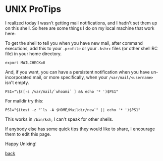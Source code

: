 <!--
title: UNIX ProTips
description: Handy tips for budding power users
author: xvetrd
-->

# UNIX ProTips

I realized today I wasn't getting mail notifications, and I hadn't set
them up on this shell. So here are some things I do on my local machine
that work here:

To get the shell to tell you when you have new mail, after command
executions, add this to your `.profile` or your `.kshrc` files 
(or other shell RC file) in your home directory.

```
export MAILCHECK=0
```

And, if you want, you can have a persistent notification when
you have un-incorporated mail, or more specifically, when your
`/var/mail/<username>` isn't empty.

```
PS1="\$([-s /var/mail/`whoami` ] && echo '* ')$PS1"
```

For maildir try this:

```
PS1="$(test -z "`ls -A $HOME/Maildir/new`" || echo '* ')$PS1"
```

This works in `/bin/ksh`, I can't speak for other shells.

If anybody else has some quick tips they would like to share, I encourage
them to edit this page.

Happy Unixing!

[back](/)
